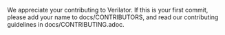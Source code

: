 We appreciate your contributing to Verilator.  If this is your first commit, please add your name to docs/CONTRIBUTORS, and read our contributing guidelines in docs/CONTRIBUTING.adoc.
